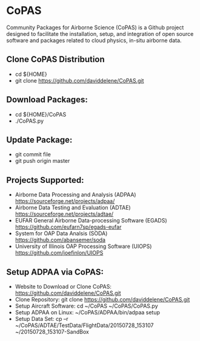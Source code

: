 # CoPAS
Community Packages for Airborne Science (CoPAS) is a Github project designed to
facilitate the installation, setup, and integration of open source software and
packages related to cloud physics, in-situ airborne data.

Clone CoPAS Distribution
---------------------------------
- cd ${HOME}
- git clone https://github.com/daviddelene/CoPAS.git

Download Packages:
------------------
- cd ${HOME}/CoPAS
- ./CoPAS.py

Update Package:
---------------
- git commit file
- git push origin master

Projects Supported:
-------------------
- Airborne Data Processing and Analysis (ADPAA)
    https://sourceforge.net/projects/adpaa/
- Airborne Data Testing and Evaluation (ADTAE)
    https://sourceforge.net/projects/adtae/
- EUFAR General Airborne Data-processing Software (EGADS)
    https://github.com/eufarn7sp/egads-eufar
- System for OAP Data Analsis (SODA)
    https://github.com/abansemer/soda
- University of Illinois OAP Processing Software (UIOPS)
    https://github.com/joefinlon/UIOPS

Setup ADPAA via CoPAS:
----------------------
- Website to Download or Clone CoPAS:
https://github.com/daviddelene/CoPAS.git
- Clone Repository:
git clone
https://github.com/daviddelene/CoPAS.git
- Setup Aircraft Software:
cd ~/CoPAS
~/CoPAS/CoPAS.py
- Setup ADPAA on Linux:
~/CoPAS/ADPAA/bin/adpaa setup
- Setup Data Set:
cp –r ~/CoPAS/ADTAE/TestData/FlightData/20150728_153107 ~/20150728_153107-SandBox

